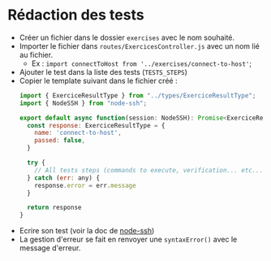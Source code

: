 # Rédaction des tests

- Créer un fichier dans le dossier `exercises` avec le nom souhaité.
- Importer le fichier dans `routes/ExercicesController.js` avec un nom lié au fichier.
  - Ex : `import connectToHost from '../exercises/connect-to-host'`;
- Ajouter le test dans la liste des tests (`TESTS_STEPS`)
- Copier le template suivant dans le fichier créé :
    ```js
    import { ExerciceResultType } from "../types/ExerciceResultType";
    import { NodeSSH } from "node-ssh";
    
    export default async function(session: NodeSSH): Promise<ExerciceResultType> {
      const response: ExerciceResultType = {
        name: 'connect-to-host',
        passed: false,
      }
    
      try {
        // All tests steps (commands to execute, verification... etc... should be here)
      } catch (err: any) {
        response.error = err.message
      }
    
      return response
    }
    ```
- Ecrire son test (voir la doc de [node-ssh](https://www.npmjs.com/package/node-ssh))
- La gestion d'erreur se fait en renvoyer une `syntaxError()` avec le message d'erreur.
